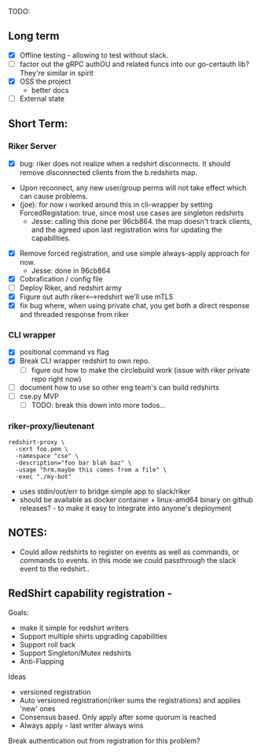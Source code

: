 TODO:

## Long term
- [x] Offline testing - allowing to test without slack.
- [ ] factor out the gRPC authOU and related funcs into our go-certauth lib? They're similar in spirit
- [x] OSS the project
	* better docs
- [ ] External state

## Short Term:
### Riker Server
- [x] bug: riker does not realize when a redshirt disconnects. It should remove disconnected clients from the b.redshirts map.
-   Upon reconnect, any new user/group perms will not take effect which can cause problems.
  - (joe): for now i worked around this in cli-wrapper by setting ForcedRegistation: true, since most use cases are singleton redshirts
	- Jesse: calling this done per 96cb864. the map doesn't track clients, and the agreed upon last registration wins for updating the capabilities.
- [x] Remove forced registration, and use simple always-apply approach for now.
	- Jesse: done in 96cb864
- [x] Cobrafication /  config file
- [ ] Deploy Riker, and redshirt army
- [x] Figure out auth riker<-->redshirt
    we'll use mTLS
- [x] fix bug where, when using private chat, you get both a direct response and threaded response from riker

### CLI wrapper
- [x] positional command vs flag
- [x] Break CLI wrapper redshirt to own repo.
  - [ ] figure out how to make the circlebuild work (issue with riker private repo right now)
- [ ] document how to use so other eng team's can build redshirts
- [ ] cse.py MVP
  - [ ] TODO: break this down into more todos...

### riker-proxy/lieutenant
```
redshirt-proxy \
  -cert foo.pem \
  -namespace "cse" \
  -description="foo bar blah baz" \
  -usage "hrm.maybe this comes from a file" \
  -exec "./my-bot"
```
- uses stdin/out/err to bridge simple app to slack/riker
- should be available as docker container + linux-amd64 binary on github releases? - to make it easy to integrate into
  anyone's deployment


NOTES:
------
- Could allow redshirts to register on events as well as commands, or commands to events.
  in this mode we could passthrough  the slack event to the redshirt..

## RedShirt capability registration -
Goals:
* make it simple for redshirt writers
* Support multiple shirts upgrading capabilities
* Support roll back
* Support Singleton/Mutex redshirts
* Anti-Flapping

Ideas
- versioned registration
- Auto versioned registration(riker sums the registrations) and applies 'new' ones
- Consensus based. Only apply after some quorum is reached
- Always apply - last writer always wins

Break authentication out from registration for this problem?

